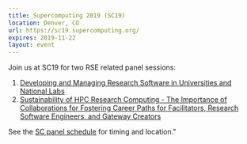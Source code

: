 ```yaml
---
title: Supercomputing 2019 (SC19)
location: Denver, CO
url: https://sc19.supercomputing.org/
expires: 2019-11-22
layout: event
---
```



Join us at SC19 for two RSE related panel sessions:

 1. [Developing and Managing Research Software in Universities and National Labs](https://sc19.supercomputing.org/presentation/?id=pan108&sess=sess226)
 2. [Sustainability of HPC Research Computing - The Importance of Collaborations  for Fostering Career Paths for Facilitators, Research Software Engineers, and Gateway Creators](https://sc19.supercomputing.org/presentation/?id=pan109&sess=sess227)

See the [SC panel schedule](https://sc19.supercomputing.org/program/panels/#schedule) for timing and location."
